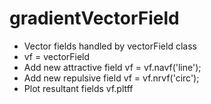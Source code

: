 # gradientVectorField

- Vector fields handled by vectorField class
- vf = vectorField
- Add new attractive field   vf = vf.navf('line');
- Add new repulsive field    vf = vf.nrvf('circ');
- Plot resultant fields      vf.pltff

